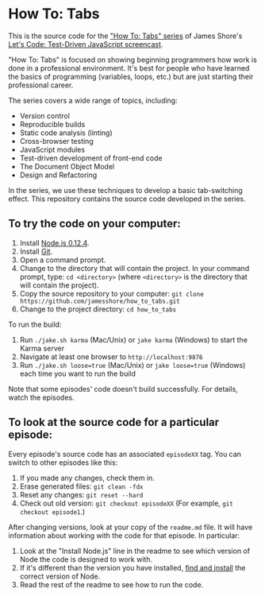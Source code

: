How To: Tabs
============

This is the source code for the ["How To: Tabs" series](http://www.letscodejavascript.com/v3/episodes/how_to) of James Shore's [Let's Code: Test-Driven JavaScript screencast](http://www.letscodejavascript.com).

"How To: Tabs" is focused on showing beginning programmers how work is done in a professional environment. It's best for people who have learned the basics of programming (variables, loops, etc.) but are just starting their professional career.

The series covers a wide range of topics, including:

* Version control
* Reproducible builds
* Static code analysis (linting)
* Cross-browser testing
* JavaScript modules
* Test-driven development of front-end code
* The Document Object Model
* Design and Refactoring

In the series, we use these techniques to develop a basic tab-switching effect. This repository contains the source code developed in the series.


To try the code on your computer:
---------------------------------

1. Install [Node.js 0.12.4](http://nodejs.org/dist/v0.12.4/).
2. Install [Git](http://git-scm.com/downloads).
3. Open a command prompt.
4. Change to the directory that will contain the project. In your command prompt, type: `cd <directory>` (where `<directory>` is the directory that will contain the project).
5. Copy the source repository to your computer: `git clone https://github.com/jamesshore/how_to_tabs.git`
6. Change to the project directory: `cd how_to_tabs`

To run the build:

1. Run `./jake.sh karma` (Mac/Unix) or `jake karma` (Windows) to start the Karma server 
2. Navigate at least one browser to `http://localhost:9876`
3. Run `./jake.sh loose=true` (Mac/Unix) or `jake loose=true` (Windows) each time you want to run the build

Note that some episodes' code doesn't build successfully. For details, watch the episodes. 


To look at the source code for a particular episode:
----------------------------------------------------

Every episode's source code has an associated `episodeXX` tag. You can switch to other episodes like this:

1. If you made any changes, check them in.
2. Erase generated files: `git clean -fdx`
3. Reset any changes: `git reset --hard`
4. Check out old version: `git checkout episodeXX` (For example, `git checkout episode1`.)

After changing versions, look at your copy of the `readme.md` file. It will have information about working with the code for that episode. In particular:
  
1. Look at the "Install Node.js" line in the readme to see which version of Node the code is designed to work with.
2. If it's different than the version you have installed, [find and install](http://nodejs.org/dist) the correct version of Node.
3. Read the rest of the readme to see how to run the code.
